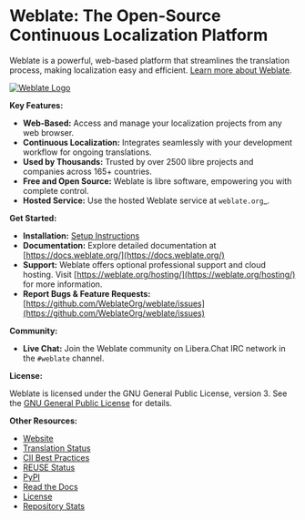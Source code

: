 # Weblate: The Open-Source Continuous Localization Platform

Weblate is a powerful, web-based platform that streamlines the translation process, making localization easy and efficient. [Learn more about Weblate](https://github.com/WeblateOrg/weblate).

[![Weblate Logo](https://s.weblate.org/cdn/Logo-Darktext-borders.png)](https://weblate.org/)

**Key Features:**

*   **Web-Based:** Access and manage your localization projects from any web browser.
*   **Continuous Localization:**  Integrates seamlessly with your development workflow for ongoing translations.
*   **Used by Thousands:** Trusted by over 2500 libre projects and companies across 165+ countries.
*   **Free and Open Source:**  Weblate is libre software, empowering you with complete control.
*   **Hosted Service:** Use the hosted Weblate service at `weblate.org`_.

**Get Started:**

*   **Installation:** [Setup Instructions](https://docs.weblate.org/en/latest/admin/install.html)
*   **Documentation:**  Explore detailed documentation at [https://docs.weblate.org/](https://docs.weblate.org/)
*   **Support:**  Weblate offers optional professional support and cloud hosting. Visit [https://weblate.org/hosting/](https://weblate.org/hosting/) for more information.
*   **Report Bugs & Feature Requests:** [https://github.com/WeblateOrg/weblate/issues](https://github.com/WeblateOrg/weblate/issues)

**Community:**

*   **Live Chat:** Join the Weblate community on Libera.Chat IRC network in the `#weblate` channel.

**License:**

Weblate is licensed under the GNU General Public License, version 3.  See the [GNU General Public License](https://www.gnu.org/licenses/gpl-3.0.html) for details.

**Other Resources:**

*   [Website](https://weblate.org/)
*   [Translation Status](https://hosted.weblate.org/engage/weblate/)
*   [CII Best Practices](https://www.bestpractices.dev/en/projects/552)
*   [REUSE Status](https://api.reuse.software/info/github.com/WeblateOrg/weblate)
*   [PyPI](https://pypi.org/project/Weblate/)
*   [Read the Docs](https://readthedocs.org/projects/weblate/)
*   [License](https://github.com/WeblateOrg/weblate/blob/main/COPYING)
*   [Repository Stats](https://repobeats.axiom.co/api/embed/e0cfcc1b19f13f78669d3a93ca26b59974faaa22.svg)
